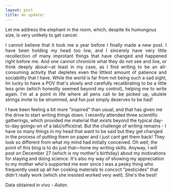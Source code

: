 ```yaml
---
layout: post
title: An update!
---
```


<p align="justify">
  
Let me address the elephant in the room, which, despite its humungous size, is very unlikely to get cancer.
</p>
<p align="justify">
I cannot believe that it took me a year before I finally made a new post. I have been holding my head too low, and I sincerely have very little recollection of many improtant things that have changed and happened right before me. And one cannot chronicle what they do not see and live, or think deeply about—at least in my case, as I find writing to be an all-consuming activity that depletes even the littlest amount of patience and sociability that I have. While the world is far from not being such a sad sight, Im lucky to have a POV that's slowly and carefully recalibrating to be a little less grim (which honestly seemed beyond my control), helping me to write again.  I'm at a point in life where all pens call to be picked up, ukulele strings invite to be strummed, and fun just simply deserves to be had!
</p>
<p align="justify">

I have been feeling a bit more "inspired" than usual, and that has given me the drive to start writing things down.  I recently attended three scientific gatherings, which provided me material that exists beyond the typical day-to-day goings-on of a lab(/office)rat. But the challenge of writing remains - I have so many things in my head that want to be said but they get changed in the process of putting them on paper and I just cant get them back! They look so different from what my mind had initially conceived. Oh well, the point of this blog is to do just that—hone my writing skills. Anyway, I will post on December 27 (which is my mother's birthday) about my motivations for staying and doing science. It's also my way of showing my appreciation to my mother who's supported me ever since I was a pesky thing who frequently used up all her cooking materials to concoct "pesticides" that didn't really work (which she insisted worked very well). She's the best!

<p> Data obtained in vivo - <em> Aidan. </em> </p>

